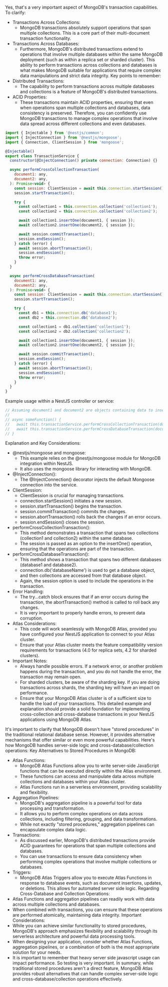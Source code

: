 Yes, that's a very important aspect of MongoDB's transaction capabilities. To clarify:
 * Transactions Across Collections:
   * MongoDB transactions absolutely support operations that span multiple collections. This is a core part of their multi-document transaction functionality.
 * Transactions Across Databases:
   * Furthermore, MongoDB's distributed transactions extend to operations that involve multiple databases within the same MongoDB deployment (such as within a replica set or sharded cluster).
This ability to perform transactions across collections and databases is what makes MongoDB suitable for applications that require complex data manipulations and strict data integrity. Key points to remember:
 * Distributed Transactions:
   * The capability to perform transactions across multiple databases and collections is a feature of MongoDB's distributed transactions.
 * ACID Properties:
   * These transactions maintain ACID properties, ensuring that even when operations span multiple collections and databases, data consistency is preserved.
Therefore, you can confidently use MongoDB transactions to manage complex operations that involve data spread across different collections and even databases.

```javascript
import { Injectable } from '@nestjs/common';
import { InjectConnection } from '@nestjs/mongoose';
import { Connection, ClientSession } from 'mongoose';

@Injectable()
export class TransactionService {
  constructor(@InjectConnection() private connection: Connection) {}

  async performCrossCollectionTransaction(
    document1: any,
    document2: any,
  ): Promise<void> {
    const session: ClientSession = await this.connection.startSession();
    session.startTransaction();

    try {
      const collection1 = this.connection.collection('collection1');
      const collection2 = this.connection.collection('collection2');

      await collection1.insertOne(document1, { session });
      await collection2.insertOne(document2, { session });

      await session.commitTransaction();
      session.endSession();
    } catch (error) {
      await session.abortTransaction();
      session.endSession();
      throw error;
    }
  }

  async performCrossDatabaseTransaction(
    document1: any,
    document2: any,
  ): Promise<void> {
    const session: ClientSession = await this.connection.startSession();
    session.startTransaction();

    try {
      const db1 = this.connection.db('database1');
      const db2 = this.connection.db('database2');

      const collection1 = db1.collection('collection1');
      const collection2 = db2.collection('collection2');

      await collection1.insertOne(document1, { session });
      await collection2.insertOne(document2, { session });

      await session.commitTransaction();
      session.endSession();
    } catch (error) {
      await session.abortTransaction();
      session.endSession();
      throw error;
    }
  }
}
```

Example usage within a NestJS controller or service:
```javascript
// Assuming document1 and document2 are objects containing data to insert.
//
// async someFunction() {
//   await this.transactionService.performCrossCollectionTransaction(document1, document2);
//   await this.transactionService.performCrossDatabaseTransaction(document1, document2);
// }
```
Explanation and Key Considerations:
 * @nestjs/mongoose and mongoose:
   * This example relies on the @nestjs/mongoose module for MongoDB integration within NestJS.
   * It also uses the mongoose library for interacting with MongoDB.
 * @InjectConnection():
   * The @InjectConnection() decorator injects the default Mongoose connection into the service.
 * ClientSession:
   * ClientSession is crucial for managing transactions.
   * connection.startSession() initiates a new session.
   * session.startTransaction() begins the transaction.
   * session.commitTransaction() commits the changes.
   * session.abortTransaction() rolls back the changes if an error occurs.
   * session.endSession() closes the session.
 * performCrossCollectionTransaction():
   * This method demonstrates a transaction that spans two collections (collection1 and collection2) within the same database.
   * The session is passed as an option to the insertOne() operation, ensuring that the operations are part of the transaction.
 * performCrossDatabaseTransaction():
   * This method shows a transaction that spans two different databases (database1 and database2).
   * connection.db('databaseName') is used to get a database object, and then collections are accessed from that database object.
   * Again, the session option is used to include the operations in the transaction.
 * Error Handling:
   * The try...catch block ensures that if an error occurs during the transaction, the abortTransaction() method is called to roll back any changes.
   * It is very important to properly handle errors, to prevent data corruption.
 * Atlas Considerations:
   * This code will work seamlessly with MongoDB Atlas, provided you have configured your NestJS application to connect to your Atlas cluster.
   * Ensure that your Atlas cluster meets the feature compatibility version requirements for transactions (4.0 for replica sets, 4.2 for sharded clusters).
 * Important Notes:
   * Always handle possible errors. If a network error, or another problem happens during the transaction, and you do not handle the error, the transaction may remain open.
   * For sharded clusters, be aware of the sharding key. If you are doing transactions across shards, the sharding key will have an impact on performance.
   * Ensure that your MongoDB Atlas cluster is of a sufficient size to handle the load of your transactions.
This detailed example and explanation should provide a solid foundation for implementing cross-collection and cross-database transactions in your NestJS applications using MongoDB Atlas.


It's important to clarify that MongoDB doesn't have "stored procedures" in the traditional relational database sense. However, it provides alternative mechanisms that offer similar or even more powerful capabilities. Here's how MongoDB handles server-side logic and cross-database/collection operations:
Key Alternatives to Stored Procedures in MongoDB:
 * Atlas Functions:
   * MongoDB Atlas Functions allow you to write server-side JavaScript functions that can be executed directly within the Atlas environment.
   * These functions can access and manipulate data across multiple collections and databases within your Atlas cluster.
   * Atlas Functions run in a serverless environment, providing scalability and flexibility.
 * Aggregation Pipelines:
   * MongoDB's aggregation pipeline is a powerful tool for data processing and transformation.
   * It allows you to perform complex operations on data across collections, including filtering, grouping, and data transformations.
   * While not exactly "stored procedures," aggregation pipelines can encapsulate complex data logic.
 * Transactions:
   * As discussed earlier, MongoDB's distributed transactions provide ACID guarantees for operations that span multiple collections and databases.
   * You can use transactions to ensure data consistency when performing complex operations that involve multiple collections or databases.
 * Triggers:
   * MongoDB Atlas Triggers allow you to execute Atlas Functions in response to database events, such as document insertions, updates, or deletions. This allows for automated server side logic.
Regarding Cross-Database and Collection Operations:
 * Atlas Functions and aggregation pipelines can readily work with data across multiple collections and databases.
 * When combined with transactions, you can ensure that these operations are performed atomically, maintaining data integrity.
Important Considerations:
 * While you can achieve similar functionality to stored procedures, MongoDB's approach emphasizes flexibility and scalability through its serverless architecture and powerful data processing tools.
 * When designing your application, consider whether Atlas Functions, aggregation pipelines, or a combination of both is the most appropriate solution for your needs.
 * It is important to remember that heavy server side javascript usage can impact performance. So testing is very important.
In summary, while traditional stored procedures aren't a direct feature, MongoDB Atlas provides robust alternatives that can handle complex server-side logic and cross-database/collection operations effectively.

